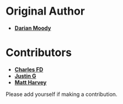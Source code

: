 Original Author
===============

* **[Darian Moody](https://github.com/djm)**

Contributors
============

* **[Charles FD](https://github.com/freiden)**
* **[Justin G](https://github.com/theredcoder)**
* **[Matt Harvey](https://github.com/matt-harvey)**

Please add yourself if making a contribution.
